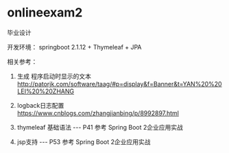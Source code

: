 # onlineexam2
毕业设计

开发环境：
springboot 2.1.12 + Thymeleaf + JPA


相关参考：
1. 生成 程序启动时显示的文本
http://patorjk.com/software/taag/#p=display&f=Banner&t=YAN%20%20LEI%20%20ZHANG


2. logback日志配置
https://www.cnblogs.com/zhangjianbing/p/8992897.html

3. thymeleaf 基础语法 --- P41
参考 Spring Boot 2企业应用实战

4. jsp支持 --- P53
参考 Spring Boot 2企业应用实战



